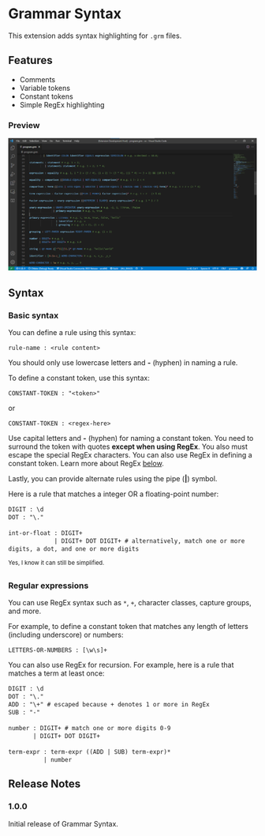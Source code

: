 # Grammar Syntax

This extension adds syntax highlighting for `.grm` files.

## Features

+ Comments
+ Variable tokens
+ Constant tokens
+ Simple RegEx highlighting

### Preview

![Picture depicting usage of Grammar Syntax](images/preview.png)

## Syntax

### Basic syntax

You can define a rule using this syntax:
```
rule-name : <rule content>
```
You should only use lowercase letters and **-** (hyphen) in naming a rule.

To define a constant token, use this syntax:
```
CONSTANT-TOKEN : "<token>"
```
or
```
CONSTANT-TOKEN : <regex-here>
```
Use capital letters and **-** (hyphen) for naming a constant token. You need to surround the token with quotes **except when using RegEx**. You also must escape the special RegEx characters. You can also use RegEx in defining a constant token. Learn more about RegEx [below](#regex-anchor).

Lastly, you can provide alternate rules using the pipe (**|**) symbol.

Here is a rule that matches a integer OR a floating-point number:

```
DIGIT : \d
DOT : "\."

int-or-float : DIGIT+
             | DIGIT+ DOT DIGIT+ # alternatively, match one or more digits, a dot, and one or more digits
```
<sup>Yes, I know it can still be simplified.</sup>

### <a href="regex-anchor"></a>Regular expressions

You can use RegEx syntax such as `*`, `+`, character classes, capture groups, and more.

For example, to define a constant token that matches any length of letters (including underscore) or numbers:

```
LETTERS-OR-NUMBERS : [\w\s]+
```

You can also use RegEx for recursion. For example, here is a rule that matches a term at least once:

```
DIGIT : \d
DOT : "\."
ADD : "\+" # escaped because + denotes 1 or more in RegEx
SUB : "-"

number : DIGIT+ # match one or more digits 0-9
       | DIGIT+ DOT DIGIT+

term-expr : term-expr ((ADD | SUB) term-expr)*
          | number
```

## Release Notes

### 1.0.0

Initial release of Grammar Syntax.
